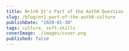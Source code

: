 ```yaml
---
title: N+1>N It's Part of the Auth0 Question
slug: /blog/n+1-part-of-the-auth0-culture
publishDate: "2020-01-30"
tags: culture, soft-skills
coverImage: ./images/cover.png
published: false
---
```

